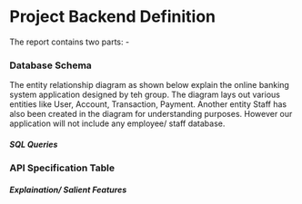 # Project Backend Definition

The report contains two parts: -

### Database Schema

The entity relationship diagram as shown below explain the online banking system application designed by teh group. The diagram lays out various entities like User, Account, Transaction, Payment. Another entity Staff has also been created in the diagram for understanding purposes. However our application will not include any employee/ staff database. 










##### SQL Queries










### API Specification Table







##### Explaination/ Salient Features
